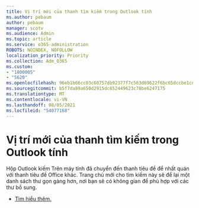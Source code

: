 ```yaml
---
title: Vị trí mới của thanh tìm kiếm trong Outlook tính
ms.author: pebaum
author: pebaum
manager: scotv
ms.audience: Admin
ms.topic: article
ms.service: o365-administration
ROBOTS: NOINDEX, NOFOLLOW
localization_priority: Priority
ms.collection: Adm_O365
ms.custom:
- "1800005"
- "5620"
ms.openlocfilehash: 96eb1b66cc03c60757db92377f7c563d69622f6bc65dccbe1cdaba03a8872ff8
ms.sourcegitcommit: b5f7da89a650d2915dc652449623c78be6247175
ms.translationtype: MT
ms.contentlocale: vi-VN
ms.lasthandoff: 08/05/2021
ms.locfileid: "54077168"
---
```

# <a name="new-location-of-the-search-bar-in-outlook-desktop"></a>Vị trí mới của thanh tìm kiếm trong Outlook tính

Hộp Outlook kiếm Trên máy tính đã chuyển đến thanh tiêu đề để nhất quán với thanh tiêu đề Office khác. Trang chủ mới cho tìm kiếm này sẽ để lại một danh sách thư gọn gàng hơn, nơi bạn sẽ có không gian để phù hợp với các thư bổ sung.
- [Tìm hiểu thêm.](https://support.microsoft.com/en-us/office/96fee452-80cd-492d-a35c-5c37584b416b)
